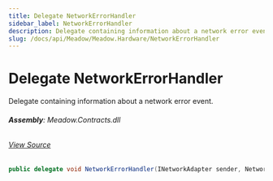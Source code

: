 ```yaml
---
title: Delegate NetworkErrorHandler
sidebar_label: NetworkErrorHandler
description: Delegate containing information about a network error event.
slug: /docs/api/Meadow/Meadow.Hardware/NetworkErrorHandler
---
```

# Delegate NetworkErrorHandler
Delegate containing information about a network error event.

###### **Assembly**: Meadow.Contracts.dll
###### [View Source](https://github.com/WildernessLabs/Meadow.Contracts.git/blob/develop/Source/Meadow.Contracts/Hardware/Networking/INetworkAdapter.cs#L31)
```csharp title="Declaration"
public delegate void NetworkErrorHandler(INetworkAdapter sender, NetworkErrorEventArgs args)
```
